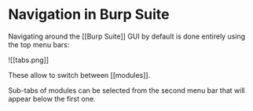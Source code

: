 # Navigation in Burp Suite

Navigating around the [[Burp Suite]] GUI by default is done entirely using the top menu bars:

![[tabs.png]]

These allow to switch between [[modules]]. 

Sub-tabs of modules can be selected from the second menu bar that will appear below the first one.
